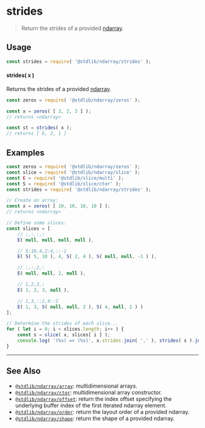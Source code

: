 <!--

@license Apache-2.0

Copyright (c) 2023 The Stdlib Authors.

Licensed under the Apache License, Version 2.0 (the "License");
you may not use this file except in compliance with the License.
You may obtain a copy of the License at

   http://www.apache.org/licenses/LICENSE-2.0

Unless required by applicable law or agreed to in writing, software
distributed under the License is distributed on an "AS IS" BASIS,
WITHOUT WARRANTIES OR CONDITIONS OF ANY KIND, either express or implied.
See the License for the specific language governing permissions and
limitations under the License.

-->

# strides

> Return the strides of a provided [ndarray][@stdlib/ndarray/ctor].

<!-- Section to include introductory text. Make sure to keep an empty line after the intro `section` element and another before the `/section` close. -->

<section class="intro">

</section>

<!-- /.intro -->

<!-- Package usage documentation. -->

<section class="usage">

## Usage

```javascript
const strides = require( '@stdlib/ndarray/strides' );
```

#### strides( x )

Returns the strides of a provided [ndarray][@stdlib/ndarray/ctor].

```javascript
const zeros = require( '@stdlib/ndarray/zeros' );

const x = zeros( [ 3, 2, 3 ] );
// returns <ndarray>

const st = strides( x );
// returns [ 6, 3, 1 ]
```

</section>

<!-- /.usage -->

<!-- Package usage notes. Make sure to keep an empty line after the `section` element and another before the `/section` close. -->

<section class="notes">

</section>

<!-- /.notes -->

<!-- Package usage examples. -->

<section class="examples">

## Examples

<!-- eslint no-undef: "error" -->

<!-- eslint-disable new-cap -->

```javascript
const zeros = require( '@stdlib/ndarray/zeros' );
const slice = require( '@stdlib/ndarray/slice' );
const E = require( '@stdlib/slice/multi' );
const S = require( '@stdlib/slice/ctor' );
const strides = require( '@stdlib/ndarray/strides' );

// Create an array:
const x = zeros( [ 10, 10, 10, 10 ] );
// returns <ndarray>

// Define some slices:
const slices = [
    // :,:,:,:
    E( null, null, null, null ),

    // 5:10,4,2:4,::-1
    E( S( 5, 10 ), 4, S( 2, 4 ), S( null, null, -1 ) ),

    // :,:,2,:
    E( null, null, 2, null ),

    // 1,2,3,:
    E( 1, 2, 3, null ),

    // 1,3,::2,4::2
    E( 1, 3, S( null, null, 2 ), S( 4, null, 2 ) )
];

// Determine the strides of each slice...
for ( let i = 0; i < slices.length; i++ ) {
    const s = slice( x, slices[ i ] );
    console.log( '(%s) => (%s)', x.strides.join( ',' ), strides( s ).join( ',' ) );
}
```

</section>

<!-- /.examples -->

<!-- Section to include cited references. If references are included, add a horizontal rule *before* the section. Make sure to keep an empty line after the `section` element and another before the `/section` close. -->

<section class="references">

</section>

<!-- /.references -->

<!-- Section for related `stdlib` packages. Do not manually edit this section, as it is automatically populated. -->

<section class="related">

* * *

## See Also

-   <span class="package-name">[`@stdlib/ndarray/array`][@stdlib/ndarray/array]</span><span class="delimiter">: </span><span class="description">multidimensional arrays.</span>
-   <span class="package-name">[`@stdlib/ndarray/ctor`][@stdlib/ndarray/ctor]</span><span class="delimiter">: </span><span class="description">multidimensional array constructor.</span>
-   <span class="package-name">[`@stdlib/ndarray/offset`][@stdlib/ndarray/offset]</span><span class="delimiter">: </span><span class="description">return the index offset specifying the underlying buffer index of the first iterated ndarray element.</span>
-   <span class="package-name">[`@stdlib/ndarray/order`][@stdlib/ndarray/order]</span><span class="delimiter">: </span><span class="description">return the layout order of a provided ndarray.</span>
-   <span class="package-name">[`@stdlib/ndarray/shape`][@stdlib/ndarray/shape]</span><span class="delimiter">: </span><span class="description">return the shape of a provided ndarray.</span>

</section>

<!-- /.related -->

<!-- Section for all links. Make sure to keep an empty line after the `section` element and another before the `/section` close. -->

<section class="links">

[@stdlib/ndarray/ctor]: https://github.com/stdlib-js/stdlib/tree/develop/lib/node_modules/%40stdlib/ndarray/ctor

<!-- <related-links> -->

[@stdlib/ndarray/array]: https://github.com/stdlib-js/stdlib/tree/develop/lib/node_modules/%40stdlib/ndarray/array

[@stdlib/ndarray/offset]: https://github.com/stdlib-js/stdlib/tree/develop/lib/node_modules/%40stdlib/ndarray/offset

[@stdlib/ndarray/order]: https://github.com/stdlib-js/stdlib/tree/develop/lib/node_modules/%40stdlib/ndarray/order

[@stdlib/ndarray/shape]: https://github.com/stdlib-js/stdlib/tree/develop/lib/node_modules/%40stdlib/ndarray/shape

<!-- </related-links> -->

</section>

<!-- /.links -->
